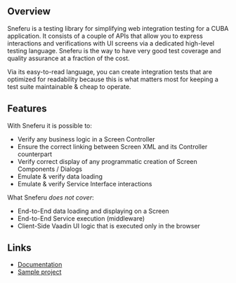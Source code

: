 ## Overview

Sneferu is a testing library for simplifying web integration testing for a CUBA application. It consists of a couple of APIs that allow you to express interactions and verifications with UI screens via a dedicated high-level testing language. Sneferu is the way to have very good test coverage and quality assurance at a fraction of the cost.

Via its easy-to-read language, you can create integration tests that are optimized for readability because this is what matters most for keeping a test suite maintainable & cheap to operate.

## Features

With Sneferu it is possible to:

- Verify any business logic in a Screen Controller
- Ensure the correct linking between Screen XML and its Controller counterpart
- Verify correct display of any programmatic creation of Screen Components / Dialogs
- Emulate & verify data loading
- Emulate & verify Service Interface interactions

What Sneferu *does not cover*:

- End-to-End data loading and displaying on a Screen
- End-to-End Service execution (middleware)
- Client-Side Vaadin UI logic that is executed only in the browser

## Links

- [Documentation](https://github.com/mariodavid/sneferu/blob/master/README.md)
- [Sample project](https://github.com/mariodavid/cuba-petclinic-using-sneferu)